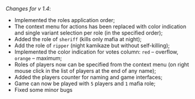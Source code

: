 _Changes for v 1.4_:
- Implemented the roles application order;
- The context menu for actions has been replaced with color indication and single variant selection per role (in the specified order);
- Added the role of `sheriff` (kills only mafia at night);
- Add the role of `ripper` (night kamikaze but without self-killing);
- Implemented the color indication for votes column: `red` – overflow, `orange` – maximum;
- Roles of players now can be specified from the context menu (on right mouse click in the list of players at the end of any name);
- Added the players counter for naming and game interfaces;
- Game can now be played with `5` players and `1` mafia role;
- Fixed some minor bugs
